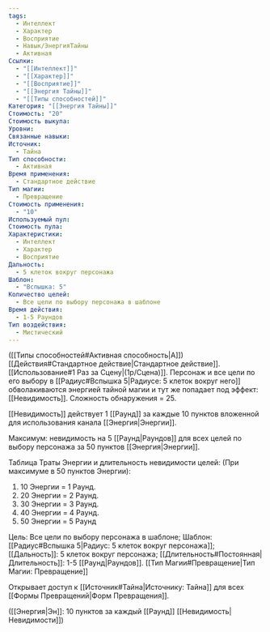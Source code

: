 ```yaml
---
tags:
  - Интеллект
  - Характер
  - Восприятие
  - Навык/ЭнергияТайны
  - Активная
Ссылки:
  - "[[Интеллект]]"
  - "[[Характер]]"
  - "[[Восприятие]]"
  - "[[Энергия Тайны]]"
  - "[[Типы способностей]]"
Категория: "[[Энергия Тайны]]"
Стоимость: "20"
Стоимость выкупа: 
Уровни: 
Связанные навыки: 
Источник:
  - Тайна
Тип способности:
  - Активная
Время применения:
  - Стандартное действие
Тип магии:
  - Превращение
Стоимость применения:
  - "10"
Используемый пул: 
Стоимость пула: 
Характеристики:
  - Интеллект
  - Характер
  - Восприятие
Дальность:
  - 5 клеток вокруг персонажа
Шаблон:
  - "Вспышка: 5"
Количество целей:
  - Все цели по выбору персонажа в шаблоне
Время действия:
  - 1-5 Раундов
Тип воздействия:
  - Мистический
---
```

([[Типы способностей#Активная способность|А]]) [[Действия#Стандартное действие|Стандартное действие]]. [[Использование#1 Раз за Сцену|(1р/Сцена)]]. Персонаж и все цели по его выбору в  [[Радиус#Вспышка 5|Радиусе: 5 клеток вокруг него]] обволакиваются энергией тайной магии и тут же попадает под эффект: [[Невидимость]]. Сложность обнаружения = 25.

 [[Невидимость]] действует 1 [[Раунд]] за каждые 10 пунктов вложенной для использования канала [[Энергия|Энергии]]. 

Максимум: невидимость на 5 [[Раунд|Раундов]] для всех целей по выбору персонажа за 50 пунктов [[Энергия|Энергии]].

Таблица Траты Энергии и длительность невидимости целей:
(При максимуме в 50 пунктов Энергии):

1. 10 Энергии = 1 Раунд.
2. 20 Энергии = 2 Раунд.
3. 30 Энергии = 3 Раунд. 
4. 40 Энергии = 4 Раунд. 
5. 50 Энергии = 5 Раунд

Цель: Все цели по выбору персонажа в шаблоне; Шаблон: [[Радиус#Вспышка 5|Радиус: 5 клеток вокруг персонажа]]; [[Дальность]]: 5 клеток вокруг персонажа; [[Длительность#Постоянная|Длительность]]: 1-5 [[Раунд|Раундов]]. [[Тип Магии#Превращение|Тип Магии: Превращение]]

Открывает доступ к [[Источник#Тайна|Источнику: Тайна]] для всех [[Формы Превращений|Форм Превращения]]. 

([[Энергия|Эн]]: 10 пунктов за каждый [[Раунд]] [[Невидимость|Невидимости]])